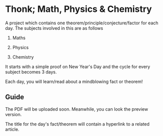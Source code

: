 # Thonk; Math, Physics & Chemistry
A project which contains one theorem/principle/conjecture/factor for each day.
The subjects involved in this are as follows

1) Maths

2) Physics

3) Chemistry

It starts with a simple proof on New Year's Day and the cycle for every subject becomes 3 days.

Each day, you will learn/read about a mindblowing fact or theorem!

## Guide
The PDF will be uploaded soon. Meanwhile, you can look the preview version.
 
The title for the day's fact/theorem will contain a hyperlink to a related article.
